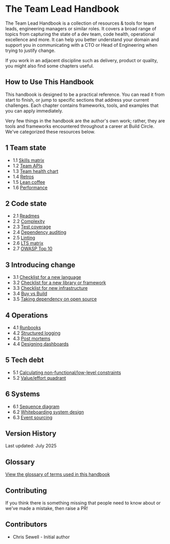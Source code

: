 # The Team Lead Handbook
The Team Lead Handbook is a collection of resources & tools for team leads, engineering managers or similar roles. It covers a broad range of topics from capturing the state of a dev team, code health, operational excellence and more. It can help you better understand your domain and support you in communicating with a CTO or Head of Engineering when trying to justify change.

If you work in an adjacent discipline such as delivery, product or quality, you might also find some chapters useful.

## How to Use This Handbook
This handbook is designed to be a practical reference. You can read it from start to finish, or jump to specific sections that address your current challenges. Each chapter contains frameworks, tools, and examples that you can apply immediately.

Very few things in the handbook are the author's own work; rather, they are tools and frameworks encountered throughout a career at Build Circle. We've categorized these resources below.

## 1 Team state

* 1.1 [Skills matrix](/chapter_1/skills_matrix.md)
* 1.2 [Team APIs](/chapter_1/team_apis.md)
* 1.3 [Team health chart](/chapter_1/team_health_chart.md)
* 1.4 [Retros](/chapter_1/retros.md)
* 1.5 [Lean coffee](/chapter_1/lean_coffee.md)
* 1.6 [Performance](/chapter_1/performance.md)

## 2 Code state

* 2.1 [Readmes](/chapter_2/readmes.md)
* 2.2 [Complexity](/chapter_2/complexity.md)
* 2.3 [Test coverage](/chapter_2/tests.md)
* 2.4 [Dependency auditing](/chapter_2/dep_audit.md)
* 2.5 [Linting](/chapter_2/code_styling.md)
* 2.6 [LTS matrix](/chapter_2/lts_matrix.md)
* 2.7 [OWASP Top 10](/chapter_2/owasp_10.md)

## 3 Introducing change

* 3.1 [Checklist for a new language](/chapter_3/new_language_checklist.md)
* 3.2 [Checklist for a new library or framework](/chapter_3/new_library_framework_checklist.md)
* 3.3 [Checklist for new infrastructure](/chapter_3/new_infrastructure_checklist.md)
* 3.4 [Buy vs Build](/chapter_3/buy_vs_build.md)
* 3.5 [Taking dependency on open source](/chapter_3/open_source_dependency.md)

## 4 Operations

* 4.1 [Runbooks](/chapter_4/runbooks.md)
* 4.2 [Structured logging](/chapter_4/structured_logging.md)
* 4.3 [Post mortems](/chapter_4/post_mortems.md)
* 4.4 [Designing dashboards](/chapter_4/designing_dashboards.md)

## 5 Tech debt

* 5.1 [Calculating non-functional/low-level constraints](/chapter_5/non_functional_constraints.md)
* 5.2 [Value/effort quadrant](/chapter_5/value_effort_quad.md)

## 6 Systems

* 6.1 [Sequence diagram](/chapter_6/sequence_diagram.md)
* 6.2 [Whiteboarding system design](/chapter_6/whiteboarding_system_design.md)
* 6.3 [Event sourcing](/chapter_6/event_sourcing.md)

## Version History
Last updated: July 2025

## Glossary
[View the glossary of terms used in this handbook](/glossary.md)

## Contributing
If you think there is something missing that people need to know about or we've made a mistake, then raise a PR!

## Contributors
- Chris Sewell - Initial author
